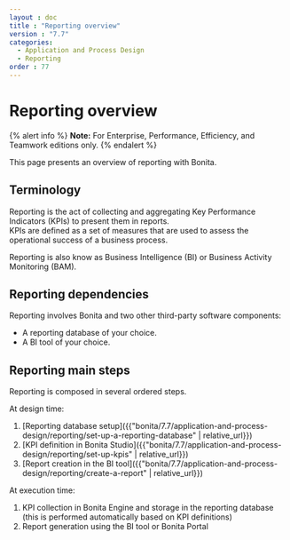```yaml
---
layout : doc
title : "Reporting overview"
version : "7.7"
categories:
  - Application and Process Design
  - Reporting
order : 77
---
```

# Reporting overview

{% alert info %}
**Note:** For Enterprise, Performance, Efficiency, and Teamwork editions only.
{% endalert %}

This page presents an overview of reporting with Bonita.

## Terminology

Reporting is the act of collecting and aggregating Key Performance Indicators (KPIs) to present them in reports.  
KPIs are defined as a set of measures that are used to assess the operational success of a business process.

Reporting is also know as Business Intelligence (BI) or Business Activity Monitoring (BAM).

## Reporting dependencies

Reporting involves Bonita and two other third-party software components:

* A reporting database of your choice.
* A BI tool of your choice.

## Reporting main steps

Reporting is composed in several ordered steps.

At design time:

1. [Reporting database setup]({{"bonita/7.7/application-and-process-design/reporting/set-up-a-reporting-database" | relative_url}})
2. [KPI definition in Bonita Studio]({{"bonita/7.7/application-and-process-design/reporting/set-up-kpis" | relative_url}})
3. [Report creation in the BI tool]({{"bonita/7.7/application-and-process-design/reporting/create-a-report" | relative_url}})

At execution time:

1. KPI collection in Bonita Engine and storage in the reporting database (this is performed automatically based on KPI definitions)
2. Report generation using the BI tool or Bonita Portal

